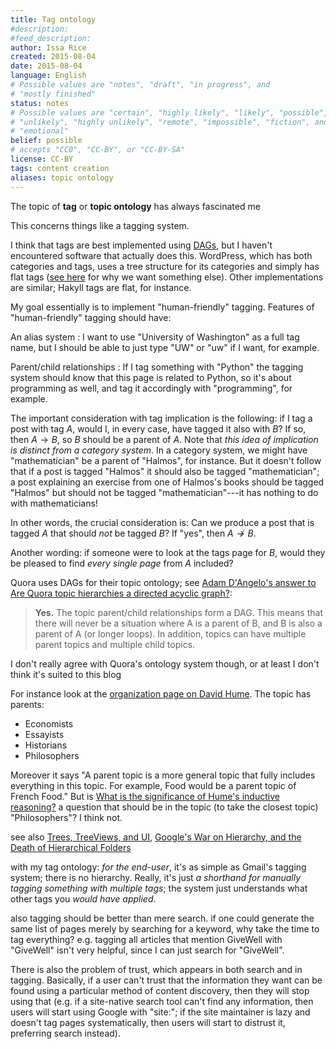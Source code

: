 ```yaml
---
title: Tag ontology
#description: 
#feed_description: 
author: Issa Rice
created: 2015-08-04
date: 2015-08-04
language: English
# Possible values are "notes", "draft", "in progress", and
# "mostly finished"
status: notes
# Possible values are "certain", "highly likely", "likely", "possible",
# "unlikely", "highly unlikely", "remote", "impossible", "fiction", and
# "emotional"
belief: possible
# accepts "CC0", "CC-BY", or "CC-BY-SA"
license: CC-BY
tags: content creation
aliases: topic ontology
---
```


The topic of **tag** or **topic ontology** has always fascinated me

This concerns things like a tagging system.

I think that tags are best implemented using [DAGs](https://en.wikipedia.org/wiki/Directed_acyclic_graph), but I haven't encountered software that actually does this.
WordPress, which has both categories and tags, uses a tree structure for its categories and simply has flat tags ([see here](https://wordpress.org/ideas/topic/allow-child-category-to-have-multiple-parents) for why we want something else).
Other implementations are similar; Hakyll tags are flat, for instance.

My goal essentially is to implement "human-friendly" tagging.
Features of "human-friendly" tagging should have:

An alias system
:   I want to use "University of Washington" as a full tag name, but I should be able to just type "UW" or "uw" if I want, for example.

Parent/child relationships
:   If I tag something with "Python" the tagging system should know that this page is related to Python, so it's about programming as well, and tag it accordingly with "programming", for example.

The important consideration with tag implication is the following: if I tag a post with tag $A$, would I, in every case, have tagged it also with $B$?
If so, then $A\to B$, so $B$ should be a parent of $A$.
Note that *this idea of implication is distinct from a category system*.
In a category system, we might have "mathematician" be a parent of "Halmos", for instance.
But it doesn't follow that if a post is tagged "Halmos" it should also be tagged "mathematician"; a post explaining an exercise from one of Halmos's books should be tagged "Halmos" but should not be tagged "mathematician"---it has nothing to do with mathematicians!

In other words, the crucial consideration is: Can we produce a post that is tagged $A$ that should *not* be tagged $B$?
If "yes", then $A \not\to B$.

Another wording: if someone were to look at the tags page for $B$, would they be pleased to find *every single page* from $A$ included?

Quora uses DAGs for their topic ontology; see [Adam D'Angelo's answer to Are Quora topic hierarchies a directed acyclic graph?](https://www.quora.com/Are-Quora-topic-hierarchies-a-directed-acyclic-graph/answer/Adam-DAngelo):

> **Yes.** The topic parent/child relationships form a DAG. This means that
> there will never be a situation where A is a parent of B, and B is also a
> parent of A (or longer loops). In addition, topics can have multiple parent
> topics and multiple child topics.

I don't really agree with Quora's ontology system though, or at least I don't think it's suited to this blog

For instance look at the [organization page on David Hume](https://www.quora.com/David-Hume/organize).
The topic has parents:

- Economists
- Essayists
- Historians
- Philosophers

Moreover it says "A parent topic is a more general topic that fully includes everything in this topic. For example, Food would be a parent topic of French Food."
But is [What is the significance of Hume's inductive reasoning?](https://www.quora.com/What-is-the-significance-of-Humes-inductive-reasoning) a question that should be in the topic (to take the closest topic) "Philosophers"?
I think not.

see also [Trees, TreeViews, and UI](http://blog.codinghorror.com/trees-treeviews-and-ui/), [Google's War on Hierarchy, and the Death of Hierarchical Folders](https://web.archive.org/web/20060106062021/http://www.microcontentnews.com/articles/deathofhierarchy.htm)

with my tag ontology: *for the end-user*, it's as simple as Gmail's tagging system; there is no hierarchy.
Really, it's just *a shorthand for manually tagging something with multiple tags*; the system just understands what other tags you *would have applied*.

also tagging should be better than mere search. if one could generate the same list of pages merely by searching for a keyword, why take the time to tag everything?
e.g. tagging all articles that mention GiveWell with "GiveWell" isn't very helpful, since I can just search for "GiveWell".

There is also the problem of trust, which appears in both search and in tagging.
Basically, if a user can't trust that the information they want can be found using a particular method of content discovery, then they will stop using that (e.g. if a site-native search tool can't find any information, then users will start using Google with "site:"; if the site maintainer is lazy and doesn't tag pages systematically, then users will start to distrust it, preferring search instead).

